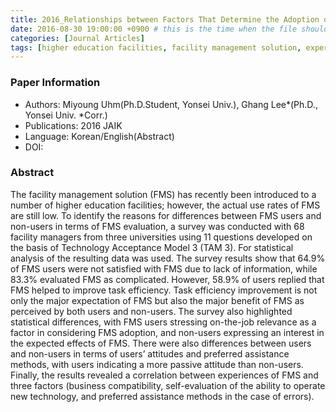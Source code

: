 ```yaml
---
title: 2016_Relationships between Factors That Determine the Adoption of the Facility Management Solution (FMS) and the Level of FMS User Experience in Higher Education Facilities
date: 2016-08-30 19:00:00 +0900 # this is the time when the file should be shown to public
categories: [Journal Articles]
tags: [higher education facilities, facility management solution, experience of fms, determinants of technology acceptance]     # TAG names should always be lowercase
---
```


### Paper Information
- Authors: Miyoung Uhm(Ph.D.Student, Yonsei Univ.), Ghang Lee*(Ph.D., Yonsei Univ. *Corr.)
- Publications:
2016 JAIK
- Language: 
Korean/English(Abstract)
- DOI:

### Abstract
The facility management solution (FMS) has recently been introduced to a number of higher education facilities; however, the actual use rates of FMS are still low. To identify the reasons for differences between FMS users and non-users in terms of FMS evaluation, a survey was conducted with 68 facility managers from three universities using 11 questions developed on the basis of Technology Acceptance Model 3 (TAM 3). For statistical analysis of the resulting data was used. The survey results show that 64.9% of FMS users were not satisfied with FMS due to lack of information, while 83.3% evaluated FMS as complicated. However, 58.9% of users replied that FMS helped to improve task efficiency. Task efficiency improvement is not only the major expectation of FMS but also the major benefit of FMS as perceived by both users and non-users. The survey also highlighted statistical differences, with FMS users stressing on-the-job relevance as a factor in considering FMS adoption, and non-users expressing an interest in the expected effects of FMS. There were also differences between users and non-users in terms of users’ attitudes and preferred assistance methods, with users indicating a more passive attitude than non-users. Finally, the results revealed a correlation between experiences of FMS and three factors (business compatibility, self-evaluation of the ability to operate new technology, and preferred assistance methods in the case of errors). 